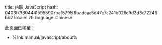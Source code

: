 title: 内联 JavaScript
hash: 0403f79604441595590abaf5795f6badcac5d47c7d241b026c9d3d3c72246bb2
locale: zh
language: Chinese

此页面已移至：

- %link:manual/javascript/about%